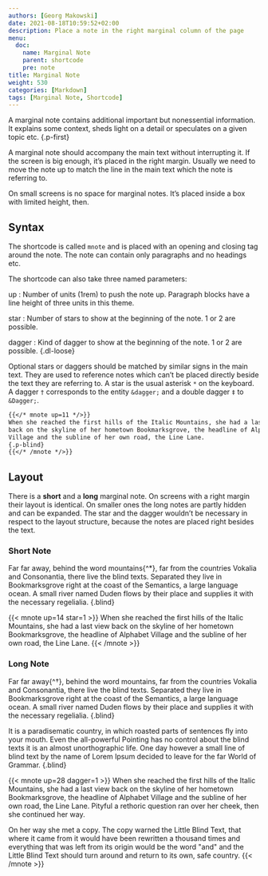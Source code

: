 ```yaml
---
authors: [Georg Makowski]
date: 2021-08-18T10:59:52+02:00
description: Place a note in the right marginal column of the page
menu:
  doc:
    name: Marginal Note
    parent: shortcode
    pre: note
title: Marginal Note
weight: 530
categories: [Markdown]
tags: [Marginal Note, Shortcode]
---
```


A marginal note contains additional important but nonessential information. It explains some context, sheds light on a detail or speculates on a given topic etc.
{.p-first} <!--more-->

A marginal note should accompany the main text without interrupting it. If the screen is big enough, it’s placed in the right margin. Usually we need to move the note up to match the line in the main text which the note is referring to.

On small screens is no space for marginal notes. It’s placed inside a box with limited height, then.

## Syntax

The shortcode is called `mnote` and is placed with an opening and closing tag around the note. The note can contain only paragraphs and no headings etc.

The shortcode can also take three named parameters:

up
: Number of units (1rem) to push the note up. Paragraph blocks have a line height of three units in this theme.

star
: Number of stars to show at the beginning of the note. 1 or 2 are possible.

dagger
: Kind of dagger to show at the beginning of the note. 1 or 2 are possible.
{.dl-loose}

Optional stars or daggers should be matched by similar signs in the main text. They are used to reference notes which can’t be placed directly beside the text they are referring to. A star is the usual asterisk `*` on the keyboard. A dagger `†` corresponds to the entity `&dagger;` and a double dagger `‡` to `&Dagger;`.

```md
{{</* mnote up=11 */>}}
When she reached the first hills of the Italic Mountains, she had a last view 
back on the skyline of her hometown Bookmarksgrove, the headline of Alphabet 
Village and the subline of her own road, the Line Lane. 
{.p-blind}
{{</* /mnote */>}}
```

## Layout

There is a **short** and a **long** marginal note. On screens with a right margin their layout is identical. On smaller ones the long notes are partly hidden and can be expanded. The star and the dagger wouldn’t be necessary in respect to the layout structure, because the notes are placed right besides the text.

### Short Note

Far far away, behind the word mountains{^\*}, far from the countries Vokalia and Consonantia, there live the blind texts. Separated they live in Bookmarksgrove right at the coast of the Semantics, a large language ocean. A small river named Duden flows by their place and supplies it with the necessary regelialia.
{.blind}

{{< mnote up=14 star=1 >}}
When she reached the first hills of the Italic Mountains, she had a last view back on the skyline of her hometown Bookmarksgrove, the headline of Alphabet Village and the subline of her own road, the Line Lane.
{{< /mnote >}}

### Long Note

Far far away{^&dagger;}, behind the word mountains, far from the countries Vokalia and Consonantia, there live the blind texts. Separated they live in Bookmarksgrove right at the coast of the Semantics, a large language ocean. A small river named Duden flows by their place and supplies it with the necessary regelialia.
{.blind}

It is a paradisematic country, in which roasted parts of sentences fly into your mouth. Even the all-powerful Pointing has no control about the blind texts it is an almost unorthographic life. One day however a small line of blind text by the name of Lorem Ipsum decided to leave for the far World of Grammar.
{.blind}

{{< mnote up=28 dagger=1 >}}
When she reached the first hills of the Italic Mountains, she had a last view back on the skyline of her hometown Bookmarksgrove, the headline of Alphabet Village and the subline of her own road, the Line Lane. Pityful a rethoric question ran over her cheek, then she continued her way.

On her way she met a copy. The copy warned the Little Blind Text, that where it came from it would have been rewritten a thousand times and everything that was left from its origin would be the word "and" and the Little Blind Text should turn around and return to its own, safe country.
{{< /mnote >}}
